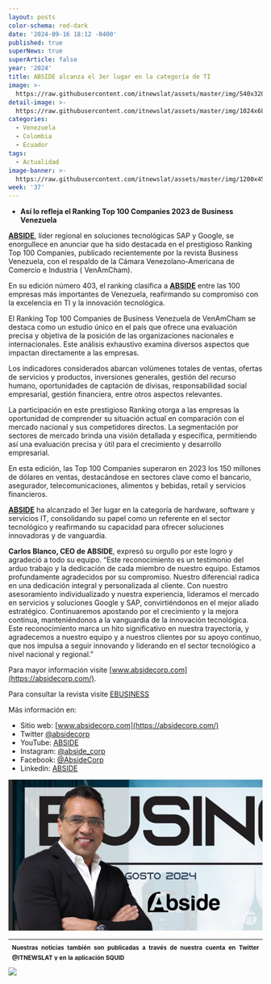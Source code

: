 ```yaml
---
layout: posts
color-schema: red-dark
date: '2024-09-16 18:12 -0400'
published: true
superNews: true
superArticle: false
year: '2024'
title: ABSIDE alcanza el 3er lugar en la categoría de TI
image: >-
  https://raw.githubusercontent.com/itnewslat/assets/master/img/540x320/ebusiness-p.jpg
detail-image: >-
  https://raw.githubusercontent.com/itnewslat/assets/master/img/1024x680/ebusiness-g.jpg
categories:
  - Venezuela
  - Colombia
  - Ecuador
tags:
  - Actualidad
image-banner: >-
  https://raw.githubusercontent.com/itnewslat/assets/master/img/1200x450/ebusiness-l.jpg
week: '37'
---
```

- **Así lo refleja el Ranking Top 100 Companies 2023 de Business Venezuela**


**[ABSIDE](https://absidecorp.com/)**, líder regional en soluciones tecnológicas SAP y Google, se enorgullece en anunciar que ha sido destacada en el prestigioso Ranking Top 100 Companies, publicado recientemente por la revista Business Venezuela, con el respaldo de la Cámara Venezolano-Americana de Comercio e Industria ( VenAmCham).

En su edición número 403, el ranking clasifica a **[ABSIDE](https://absidecorp.com/)** entre las 100 empresas más importantes de Venezuela, reafirmando su compromiso con la excelencia en TI y la innovación tecnológica.
 
El Ranking Top 100 Companies de Business Venezuela de VenAmCham se destaca como un estudio único en el país que ofrece una evaluación precisa y objetiva de la posición de las organizaciones nacionales e internacionales. Este análisis exhaustivo examina diversos aspectos que impactan directamente a las empresas.

Los indicadores considerados abarcan volúmenes totales de ventas, ofertas de servicios y productos, inversiones generales, gestión del recurso humano, oportunidades de captación de divisas, responsabilidad social empresarial, gestión financiera, entre otros aspectos relevantes.

La participación en este prestigioso Ranking otorga a las empresas la oportunidad de comprender su situación actual en comparación con el mercado nacional y sus competidores directos. La segmentación por sectores de mercado brinda una visión detallada y específica, permitiendo así una evaluación precisa y útil para el crecimiento y desarrollo empresarial.

En esta edición, las Top 100 Companies superaron en 2023 los 150 millones de dólares en ventas, destacándose en sectores clave como el bancario, asegurador, telecomunicaciones, alimentos y bebidas, retail y servicios financieros. 

**[ABSIDE](https://absidecorp.com/)** ha alcanzado el 3er lugar en la categoría de hardware, software y servicios IT, consolidando su papel como un referente en el sector tecnológico y reafirmando su capacidad para ofrecer soluciones innovadoras y de vanguardia.

**Carlos Blanco, CEO de ABSIDE**, expresó su orgullo por este logro y agradeció a todo su equipo. “Este reconocimiento es un testimonio del arduo trabajo y la dedicación de cada miembro de nuestro equipo. Estamos profundamente agradecidos por su compromiso. Nuestro diferencial radica en una dedicación integral y personalizada al cliente. Con nuestro asesoramiento individualizado y nuestra experiencia, lideramos el mercado en servicios y soluciones Google y SAP, convirtiéndonos en el mejor aliado estratégico. Continuaremos apostando por el crecimiento y la mejora continua, manteniéndonos a la vanguardia de la innovación tecnológica. Este reconocimiento marca un hito significativo en nuestra trayectoria, y agradecemos a nuestro equipo y a nuestros clientes por su apoyo continuo, que nos impulsa a seguir innovando y liderando en el sector tecnológico a nivel nacional y regional.”

Para mayor información visite [www.absidecorp.com](https://absidecorp.com/).  

Para consultar la revista visite [EBUSINESS](https://issuu.com/venamcham_vzla/docs/venancham_definitivo_en_proceso_10pts_tripa_ok_ok_)


Más información en: 
- Sitio web: [www.absidecorp.com](https://absidecorp.com/) 
- Twitter [@absidecorp](https://twitter.com/absidecorp) 
- YouTube: [ABSIDE](https://www.youtube.com/channel/UCbWqhlxlMXwjdajMh9AP8bQ) 
- Instagram: [@abside_corp](https://www.instagram.com/abside_corp/) 
- Facebook: [@AbsideCorp](https://www.facebook.com/AbsideCorp/) 
- Linkedin: [ABSIDE](https://www.linkedin.com/company/abside/posts/?feedView=all)


![](https://raw.githubusercontent.com/itnewslat/assets/master/img/540x320/ebusiness-p.jpg)
<table style="height: 42px;" width="569">
<tbody>
<tr>
<td style="text-align: justify;"><sub><strong>Nuestras noticias también son publicadas a través de nuestra cuenta en Twitter <a href="https://twitter.com/itnewslat?lang=es">@ITNEWSLAT</a> y en la aplicación <a href="https://squidapp.co/en/">SQUID</a></strong></sub></td>
</tr>
</tbody>
</table>

<img src="https://tracker.metricool.com/c3po.jpg?hash=56f88a41e39ab42c063cc51676587a04"/>
